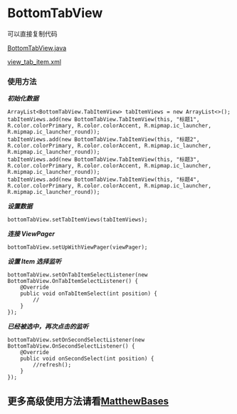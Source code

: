 # BottomTabView

可以直接复制代码

[BottomTabView.java](/app/src/main/java/cn/ifmvo/bottomtabview/BottomTabView.java)

[view_tab_item.xml](/app/src/main/res/layout/view_tab_item.xml)

### 使用方法
***初始化数据***
```
ArrayList<BottomTabView.TabItemView> tabItemViews = new ArrayList<>();
tabItemViews.add(new BottomTabView.TabItemView(this, "标题1", R.color.colorPrimary, R.color.colorAccent, R.mipmap.ic_launcher, R.mipmap.ic_launcher_round));
tabItemViews.add(new BottomTabView.TabItemView(this, "标题2", R.color.colorPrimary, R.color.colorAccent, R.mipmap.ic_launcher, R.mipmap.ic_launcher_round));
tabItemViews.add(new BottomTabView.TabItemView(this, "标题3", R.color.colorPrimary, R.color.colorAccent, R.mipmap.ic_launcher, R.mipmap.ic_launcher_round));
tabItemViews.add(new BottomTabView.TabItemView(this, "标题4", R.color.colorPrimary, R.color.colorAccent, R.mipmap.ic_launcher, R.mipmap.ic_launcher_round));
```

***设置数据***
```
bottomTabView.setTabItemViews(tabItemViews);
```

***连接 ViewPager***
```
bottomTabView.setUpWithViewPager(viewPager);
```

***设置 Item 选择监听***
```
bottomTabView.setOnTabItemSelectListener(new BottomTabView.OnTabItemSelectListener() {
    @Override
    public void onTabItemSelect(int position) {
        //
    }
});
```

***已经被选中，再次点击的监听***
```
bottomTabView.setOnSecondSelectListener(new BottomTabView.OnSecondSelectListener() {
    @Override
    public void onSecondSelect(int position) {
        //refresh();
    }
});
```

## 更多高级使用方法请看[MatthewBases](https://github.com/ifmvo/MatthewBases/)
